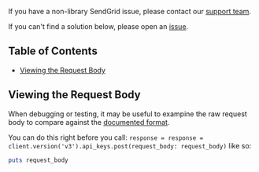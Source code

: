 If you have a non-library SendGrid issue, please contact our [support team](https://support.sendgrid.com).

If you can't find a solution below, please open an [issue](https://github.com/sendgrid/ruby-http-client/issues).

## Table of Contents
* [Viewing the Request Body](#request-body)

## Viewing the Request Body

When debugging or testing, it may be useful to exampine the raw request body to compare against the [documented format](https://sendgrid.com/docs/API_Reference/api_v3.html).

You can do this right before you call: `response = response = client.version('v3').api_keys.post(request_body: request_body)` like so:

```ruby
puts request_body
```

